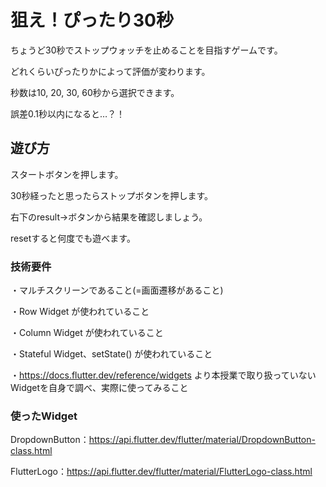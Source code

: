 # 狙え！ぴったり30秒

ちょうど30秒でストップウォッチを止めることを目指すゲームです。

どれくらいぴったりかによって評価が変わります。

秒数は10, 20, 30, 60秒から選択できます。

誤差0.1秒以内になると…？！

## 遊び方

スタートボタンを押します。

30秒経ったと思ったらストップボタンを押します。

右下のresult→ボタンから結果を確認しましょう。

resetすると何度でも遊べます。

### 技術要件

・マルチスクリーンであること(=画面遷移があること)

・Row Widget が使われていること

・Column Widget が使われていること

・Stateful Widget、setState() が使われていること

・https://docs.flutter.dev/reference/widgets より本授業で取り扱っていないWidgetを自身で調べ、実際に使ってみること

### 使ったWidget

DropdownButton：https://api.flutter.dev/flutter/material/DropdownButton-class.html

FlutterLogo：https://api.flutter.dev/flutter/material/FlutterLogo-class.html